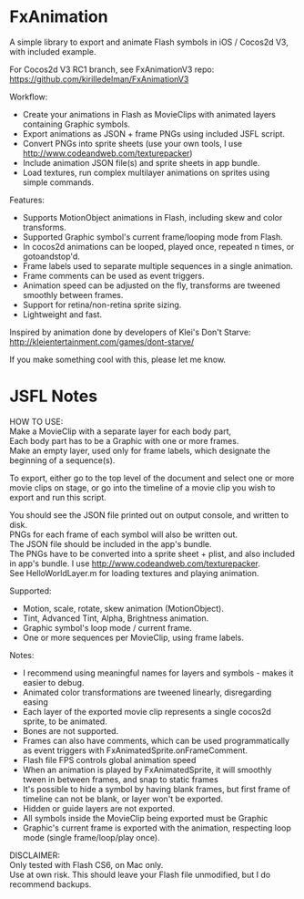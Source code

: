 FxAnimation
===========

A simple library to export and animate Flash symbols in iOS / Cocos2d V3, with included example.

For Cocos2d V3 RC1 branch, see FxAnimationV3 repo: https://github.com/kirilledelman/FxAnimationV3

Workflow:
* Create your animations in Flash as MovieClips with animated layers containing Graphic symbols. 
* Export animations as JSON + frame PNGs using included JSFL script.
* Convert PNGs into sprite sheets (use your own tools, I use http://www.codeandweb.com/texturepacker)
* Include animation JSON file(s) and sprite sheets in app bundle.
* Load textures, run complex multilayer animations on sprites using simple commands.

Features:
* Supports MotionObject animations in Flash, including skew and color transforms.
* Supported Graphic symbol's current frame/looping mode from Flash.
* In cocos2d animations can be looped, played once, repeated n times, or gotoandstop'd.
* Frame labels used to separate multiple sequences in a single animation.
* Frame comments can be used as event triggers.
* Animation speed can be adjusted on the fly, transforms are tweened smoothly between frames.
* Support for retina/non-retina sprite sizing.
* Lightweight and fast.

Inspired by animation done by developers of Klei's Don't Starve: http://kleientertainment.com/games/dont-starve/

If you make something cool with this, please let me know.

JSFL Notes
==========

HOW TO USE:   
Make a MovieClip with a separate layer for each body part,  
Each body part has to be a Graphic with one or more frames.  
Make an empty layer, used only for frame labels, which designate the beginning of a sequence(s).

To export, either go to the top level of the document and select one or more movie clips on stage,
or go into the timeline of a movie clip you wish to export and run this script.

You should see the JSON file printed out on output console, and written to disk.  
PNGs for each frame of each symbol will also be written out.  
The JSON file should be included in the app's bundle.  
The PNGs have to be converted into a sprite sheet + plist, and also included in app's bundle. I use http://www.codeandweb.com/texturepacker.  
See HelloWorldLayer.m for loading textures and playing animation.

Supported:
* Motion, scale, rotate, skew animation (MotionObject).
* Tint, Advanced Tint, Alpha, Brightness animation.
* Graphic symbol's loop mode / current frame.
* One or more sequences per MovieClip, using frame labels.

Notes:
* I recommend using meaningful names for layers and symbols - makes it easier to debug.
* Animated color transformations are tweened linearly, disregarding easing
* Each layer of the exported movie clip represents a single cocos2d sprite, to be animated.
* Bones are not supported.
* Frames can also have comments, which can be used programmatically as event triggers with FxAnimatedSprite.onFrameComment.
* Flash file FPS controls global animation speed
* When an animation is played by FxAnimatedSprite, it will smoothly tween in between frames, and snap to static frames
* It's possible to hide a symbol by having blank frames, but first frame of timeline can not be blank, or layer won't be exported.
* Hidden or guide layers are not exported.
* All symbols inside the MovieClip being exported must be Graphic
* Graphic's current frame is exported with the animation, respecting loop mode (single frame/loop/play once).

DISCLAIMER:  
Only tested with Flash CS6, on Mac only.  
Use at own risk. This should leave your Flash file unmodified, but I do recommend backups.  

